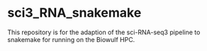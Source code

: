 # sci3_RNA_snakemake
This repository is for the adaption of the sci-RNA-seq3 pipeline to snakemake for running on the Biowulf HPC.
